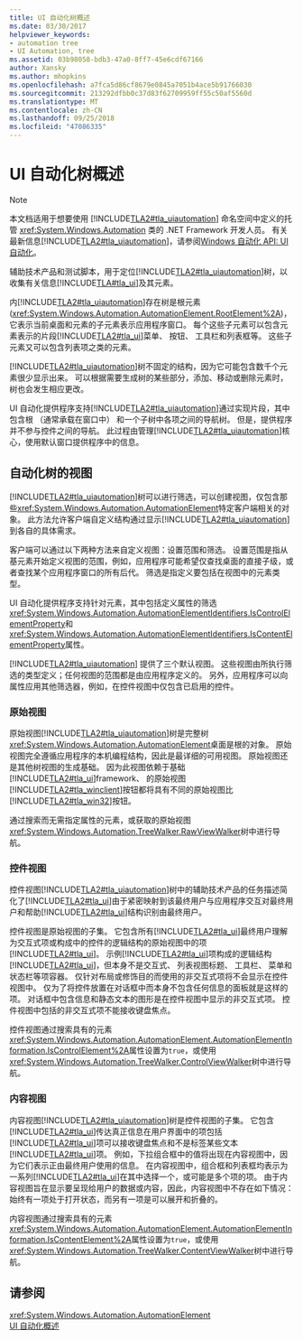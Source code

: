 ```yaml
---
title: UI 自动化树概述
ms.date: 03/30/2017
helpviewer_keywords:
- automation tree
- UI Automation, tree
ms.assetid: 03b98058-bdb3-47a0-8ff7-45e6cdf67166
author: Xansky
ms.author: mhopkins
ms.openlocfilehash: a7fca5d86cf8679e0845a7051b4ace5b91766030
ms.sourcegitcommit: 213292dfbb0c37d83f62709959ff55c50af5560d
ms.translationtype: MT
ms.contentlocale: zh-CN
ms.lasthandoff: 09/25/2018
ms.locfileid: "47086335"
---
```

# <a name="ui-automation-tree-overview"></a>UI 自动化树概述
> [!NOTE]
>  本文档适用于想要使用 [!INCLUDE[TLA2#tla_uiautomation](../../../includes/tla2sharptla-uiautomation-md.md)] 命名空间中定义的托管 <xref:System.Windows.Automation> 类的 .NET Framework 开发人员。 有关最新信息[!INCLUDE[TLA2#tla_uiautomation](../../../includes/tla2sharptla-uiautomation-md.md)]，请参阅[Windows 自动化 API: UI 自动化](https://go.microsoft.com/fwlink/?LinkID=156746)。  
  
 辅助技术产品和测试脚本，用于定位[!INCLUDE[TLA2#tla_uiautomation](../../../includes/tla2sharptla-uiautomation-md.md)]树，以收集有关信息[!INCLUDE[TLA#tla_ui](../../../includes/tlasharptla-ui-md.md)]及其元素。  
  
 内[!INCLUDE[TLA2#tla_uiautomation](../../../includes/tla2sharptla-uiautomation-md.md)]存在树是根元素 (<xref:System.Windows.Automation.AutomationElement.RootElement%2A>)，它表示当前桌面和元素的子元素表示应用程序窗口。 每个这些子元素可以包含元素表示的片段[!INCLUDE[TLA2#tla_ui](../../../includes/tla2sharptla-ui-md.md)]菜单、 按钮、 工具栏和列表框等。 这些子元素又可以包含列表项之类的元素。  
  
 [!INCLUDE[TLA2#tla_uiautomation](../../../includes/tla2sharptla-uiautomation-md.md)]树不固定的结构，因为它可能包含数千个元素很少显示出来。 可以根据需要生成树的某些部分，添加、移动或删除元素时，树也会发生相应更改。  
  
 UI 自动化提供程序支持[!INCLUDE[TLA2#tla_uiautomation](../../../includes/tla2sharptla-uiautomation-md.md)]通过实现片段，其中包含根 （通常承载在窗口中） 和一个子树中各项之间的导航树。 但是，提供程序并不参与控件之间的导航。 此过程由管理[!INCLUDE[TLA2#tla_uiautomation](../../../includes/tla2sharptla-uiautomation-md.md)]核心，使用默认窗口提供程序中的信息。  
  
<a name="uiautomation_tree_view"></a>   
## <a name="views-of-the-automation-tree"></a>自动化树的视图  
 [!INCLUDE[TLA2#tla_uiautomation](../../../includes/tla2sharptla-uiautomation-md.md)]树可以进行筛选，可以创建视图，仅包含那些<xref:System.Windows.Automation.AutomationElement>特定客户端相关的对象。 此方法允许客户端自定义结构通过显示[!INCLUDE[TLA2#tla_uiautomation](../../../includes/tla2sharptla-uiautomation-md.md)]到各自的具体需求。  
  
 客户端可以通过以下两种方法来自定义视图：设置范围和筛选。 设置范围是指从基元素开始定义视图的范围，例如，应用程序可能希望仅查找桌面的直接子级，或者查找某个应用程序窗口的所有后代。 筛选是指定义要包括在视图中的元素类型。  
  
 UI 自动化提供程序支持针对元素，其中包括定义属性的筛选<xref:System.Windows.Automation.AutomationElementIdentifiers.IsControlElementProperty>和<xref:System.Windows.Automation.AutomationElementIdentifiers.IsContentElementProperty>属性。  
  
 [!INCLUDE[TLA2#tla_uiautomation](../../../includes/tla2sharptla-uiautomation-md.md)] 提供了三个默认视图。 这些视图由所执行筛选的类型定义；任何视图的范围都是由应用程序定义的。 另外，应用程序可以向属性应用其他筛选器，例如，在控件视图中仅包含已启用的控件。  
  
<a name="uiautomation_raw_view"></a>   
### <a name="raw-view"></a>原始视图  
 原始视图[!INCLUDE[TLA2#tla_uiautomation](../../../includes/tla2sharptla-uiautomation-md.md)]树是完整树<xref:System.Windows.Automation.AutomationElement>桌面是根的对象。 原始视图完全遵循应用程序的本机编程结构，因此是最详细的可用视图。 原始视图还是其他树视图的生成基础。 因为此视图依赖于基础[!INCLUDE[TLA2#tla_ui](../../../includes/tla2sharptla-ui-md.md)]framework、 的原始视图[!INCLUDE[TLA2#tla_winclient](../../../includes/tla2sharptla-winclient-md.md)]按钮都将具有不同的原始视图比[!INCLUDE[TLA2#tla_win32](../../../includes/tla2sharptla-win32-md.md)]按钮。  
  
 通过搜索而无需指定属性的元素，或获取的原始视图<xref:System.Windows.Automation.TreeWalker.RawViewWalker>树中进行导航。  
  
<a name="uiautomation_control_view"></a>   
### <a name="control-view"></a>控件视图  
 控件视图[!INCLUDE[TLA2#tla_uiautomation](../../../includes/tla2sharptla-uiautomation-md.md)]树中的辅助技术产品的任务描述简化了[!INCLUDE[TLA2#tla_ui](../../../includes/tla2sharptla-ui-md.md)]由于紧密映射到该最终用户与应用程序交互对最终用户和帮助[!INCLUDE[TLA2#tla_ui](../../../includes/tla2sharptla-ui-md.md)]结构识别由最终用户。  
  
 控件视图是原始视图的子集。 它包含所有[!INCLUDE[TLA2#tla_ui](../../../includes/tla2sharptla-ui-md.md)]最终用户理解为交互式项或构成中的控件的逻辑结构的原始视图中的项[!INCLUDE[TLA2#tla_ui](../../../includes/tla2sharptla-ui-md.md)]。 示例[!INCLUDE[TLA2#tla_ui](../../../includes/tla2sharptla-ui-md.md)]项构成的逻辑结构[!INCLUDE[TLA2#tla_ui](../../../includes/tla2sharptla-ui-md.md)]，但本身不是交互式、 列表视图标题、 工具栏、 菜单和状态栏等项容器。 仅针对布局或修饰目的而使用的非交互式项将不会显示在控件视图中。 仅为了将控件放置在对话框中而本身不包含任何信息的面板就是这样的项。 对话框中包含信息和静态文本的图形是在控件视图中显示的非交互式项。 控件视图中包括的非交互式项不能接收键盘焦点。  
  
 控件视图通过搜索具有的元素<xref:System.Windows.Automation.AutomationElement.AutomationElementInformation.IsControlElement%2A>属性设置为`true`，或使用<xref:System.Windows.Automation.TreeWalker.ControlViewWalker>树中进行导航。  
  
<a name="uiautomation_content_view"></a>   
### <a name="content-view"></a>内容视图  
 内容视图[!INCLUDE[TLA2#tla_uiautomation](../../../includes/tla2sharptla-uiautomation-md.md)]树是控件视图的子集。 它包含[!INCLUDE[TLA2#tla_ui](../../../includes/tla2sharptla-ui-md.md)]传达真正信息在用户界面中的项包括[!INCLUDE[TLA2#tla_ui](../../../includes/tla2sharptla-ui-md.md)]项可以接收键盘焦点和不是标签某些文本[!INCLUDE[TLA2#tla_ui](../../../includes/tla2sharptla-ui-md.md)]项。 例如，下拉组合框中的值将出现在内容视图中，因为它们表示正由最终用户使用的信息。 在内容视图中，组合框和列表框均表示为一系列[!INCLUDE[TLA2#tla_ui](../../../includes/tla2sharptla-ui-md.md)]在其中选择一个，或可能是多个项的项。 由于内容视图旨在显示要呈现给用户的数据或内容，因此，内容视图中不存在如下情况：始终有一项处于打开状态，而另有一项是可以展开和折叠的。  
  
 内容视图通过搜索具有的元素<xref:System.Windows.Automation.AutomationElement.AutomationElementInformation.IsContentElement%2A>属性设置为`true`，或使用<xref:System.Windows.Automation.TreeWalker.ContentViewWalker>树中进行导航。  
  
## <a name="see-also"></a>请参阅  
 <xref:System.Windows.Automation.AutomationElement>  
 [UI 自动化概述](../../../docs/framework/ui-automation/ui-automation-overview.md)
